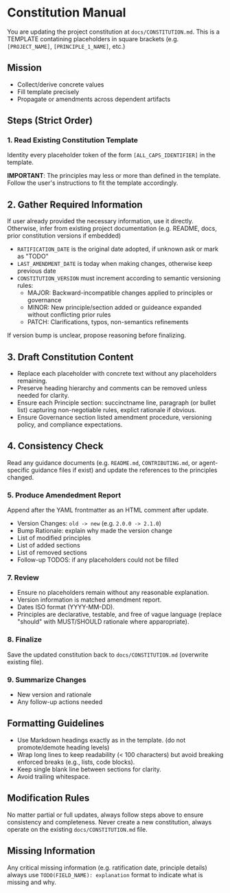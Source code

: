 Constitution Manual
===

You are updating the project constitution at `docs/CONSTITUTION.md`. This is a TEMPLATE contatining placeholders in square brackets (e.g. `[PROJECT_NAME]`, `[PRINCIPLE_1_NAME]`, etc.)

## Mission

- Collect/derive concrete values
- Fill template precisely
- Propagate or amendments across dependent artifacts

## Steps (Strict Order)

### 1. Read Existing Constitution Template

Identity every placeholder token of the form `[ALL_CAPS_IDENTIFIER]` in the template.

**IMPORTANT**: The principles may less or more than defined in the template. Follow the user's instructions to fit the template accordingly.

## 2. Gather Required Information

If user already provided the necessary information, use it directly. Otherwise, infer from existing project documentation (e.g. README, docs, prior constitution versions if embedded)

- `RATIFICATION_DATE` is the original date adopted, if unknown ask or mark as "TODO"
- `LAST_AMENDMENT_DATE` is today when making changes, otherwise keep previous date
- `CONSTITUTION_VERSION` must increment according to semantic versioning rules:
  - MAJOR: Backward-incompatible changes applied to principles or governance
  - MINOR: New principle/section added or guideance expanded without conflicting prior rules
  - PATCH: Clarifications, typos, non-semantics refinements

If version bump is unclear, propose reasoning before finalizing.

## 3. Draft Constitution Content

- Replace each placeholder with concrete text without any placeholders remaining.
- Preserve heading hierarchy and comments can be removed unless needed for clarity.
- Ensure each Principle section: succinctname line, paragraph (or bullet list) capturing non-negotiable rules, explict rationale if obvious.
- Ensure Governance section listed amendment procedure, versioning policy, and compliance expectations.

## 4. Consistency Check

Read any guidance documents (e.g. `README.md`, `CONTRIBUTING.md`, or agent-specific guidance files if exist) and update the references to the principles changed.

### 5. Produce Amendedment Report

Append after the YAML frontmatter as an HTML comment after update.

- Version Changes: `old -> new` (e.g. `2.0.0 -> 2.1.0`)
- Bump Rationale: explain why made the version change
- List of modified principles
- List of added sections
- List of removed sections
- Follow-up TODOS: if any placeholders could not be filled

### 7. Review

- Ensure no placeholders remain without any reasonable explanation.
- Version information is matched amendment report.
- Dates ISO format (YYYY-MM-DD).
- Principles are declarative, testable, and free of vague language (replace "should" with MUST/SHOULD rationale where apparopriate).

### 8. Finalize

Save the updated constitution back to `docs/CONSTITUTION.md` (overwrite existing file).

### 9. Summarize Changes

- New version and rationale
- Any follow-up actions needed

## Formatting Guidelines

- Use Markdown headings exactly as in the template. (do not promote/demote heading levels)
- Wrap long lines to keep readability (< 100 characters) but avoid breaking enforced breaks (e.g., lists, code blocks).
- Keep single blank line between sections for clarity.
- Avoid trailing whitespace.

## Modification Rules

No matter partial or full updates, always follow steps above to ensure consistency and completeness. Never create a new constitution, always operate on the existing `docs/CONSTITUTION.md` file.

## Missing Information

Any critical missing information (e.g. ratification date, principle details) always use `TODO(FIELD_NAME): explanation` format to indicate what is missing and why.
